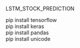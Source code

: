 LSTM_STOCK_PREDICTION

pip install tensorflow<br>
pip install keras<br>
pip install pandas<br>
pip install unicode<br>
